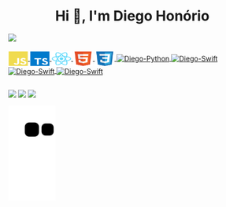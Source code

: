 <h1 align="center">Hi 🤝, I'm Diego Honório</h1>

 <div>
  <a href="https://github.com/DiegoHonorio">
  <img height="180em" src="https://github-readme-stats.vercel.app/api?username=diegohonorio&show_icons=true&theme=dracula&include_all_commits=true&count_private=true"/>
</div>
<div style="display: inline_block"><br>
  <img align="center" alt="Diego-Js" height="30" width="40" src="https://raw.githubusercontent.com/devicons/devicon/master/icons/javascript/javascript-plain.svg">
  <img align="center" alt="Diego-Ts" height="30" width="40" src="https://raw.githubusercontent.com/devicons/devicon/master/icons/typescript/typescript-plain.svg">
  <img align="center" alt="Diego-React" height="30" width="40" src="https://raw.githubusercontent.com/devicons/devicon/master/icons/react/react-original.svg">
  <img align="center" alt="Diego-HTML" height="30" width="40" src="https://raw.githubusercontent.com/devicons/devicon/master/icons/html5/html5-original.svg">
  <img align="center" alt="Diego-CSS" height="30" width="40" src="https://raw.githubusercontent.com/devicons/devicon/master/icons/css3/css3-original.svg">
  <img align="center" alt="Diego-Python" height="30" width="40" src="https://encrypted-tbn0.gstatic.com/images?q=tbn:ANd9GcShfyqDEHLGKx5TameWlQxwf0nRcxrI0-1E0A&usqp=CAU">
  <img align="center" alt="Diego-Swift" height="30" width="40" src="https://raw.githubusercontent.com/jmnote/z-icons/master/svg/java.svg">
  <img align="center" alt="Diego-Swift" height="30" width="40" src="https://raw.githubusercontent.com/jmnote/z-icons/master/svg/git.svg">
  <img align="center" alt="Diego-Swift" height="30" width="40" src="https://cdn-icons-png.flaticon.com/512/732/732250.png">
 
</div>
  
  ##
 
<div> 
  <a href="https://www.instagram.com/diegohonorio_" target="_blank"><img src="https://img.shields.io/badge/-Instagram-%23E4405F?style=for-the-badge&logo=instagram&logoColor=white" target="_blank"></a>
  <a href = "mailto:honorioproduction@gmail.com"><img src="https://img.shields.io/badge/-Gmail-%23333?style=for-the-badge&logo=gmail&logoColor=white" target="_blank"></a>
  <a href="https://www.linkedin.com/in/diegohonorio" target="_blank"><img src="https://img.shields.io/badge/-LinkedIn-%230077B5?style=for-the-badge&logo=linkedin&logoColor=white" target="_blank"></a> 
 
  ![Snake animation](https://github.com/rafaballerini/rafaballerini/blob/output/github-contribution-grid-snake.svg)
 
</div>
